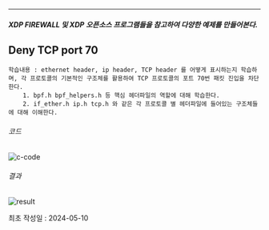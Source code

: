 ***

##### XDP FIREWALL 및 XDP 오픈소스 프로그램들을 참고하여 다양한 예제를 만들어본다.

## Deny TCP port 70

	학습내용 : ethernet header, ip header, TCP header 를 어떻게 표시하는지 학습하며, 각 프로토콜의 기본적인 구조체를 활용하여 TCP 프로토콜의 포트 70번 패킷 진입을 차단한다.
		1. bpf.h bpf_helpers.h 등 핵심 헤더파일의 역할에 대해 학습한다.
		2. if_ether.h ip.h tcp.h 와 같은 각 프로토콜 별 헤더파일에 들어있는 구조체들에 대해 이해한다.
###### 코드

![c-code](prog.jpg)

###### 결과

![result](test.jpg)

최초 작성일 : 2024-05-10 